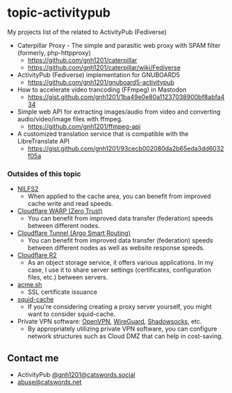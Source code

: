 # topic-activitypub
My projects list of the related to ActivityPub (Fediverse)

* Caterpillar Proxy - The simple and parasitic web proxy with SPAM filter (formerly, php-httpproxy)
  * https://github.com/gnh1201/caterpillar
  * https://github.com/gnh1201/caterpillar/wiki/Fediverse
* ActivityPub (Fediverse) implementation for GNUBOARD5
  * https://github.com/gnh1201/gnuboard5-activitypub
* How to accelerate video trancoding (FFmpeg) in Mastodon
  * https://gist.github.com/gnh1201/1ba49e0e80a11237038900bf8abfa434
* Simple web API for extracting images/audio from video and converting audio/video/image files with ffmpeg.
  * https://github.com/gnh1201/ffmpeg-api
* A customized translation service that is compatible with the LibreTranslate API
  * https://gist.github.com/gnh1201/93cecb002080da2b65eda3dd6032f05a

### Outsides of this topic
* [NILFS2](https://nilfs.sourceforge.io/en/about_nilfs.html)
  * When applied to the cache area, you can benefit from improved cache write and read speeds.
* [Cloudflare WARP (Zero Trust)](https://one.one.one.one/ )
  * You can benefit from improved data transfer (federation) speeds between different nodes.
* [Cloudflare Tunnel (Argo Smart Routing)](https://www.cloudflare.com/products/tunnel/)
  * You can benefit from improved data transfer (federation) speeds between different nodes as well as website response speeds.
* [Cloudflare R2](https://www.cloudflare.com/ko-kr/developer-platform/r2/)
  * As an object storage service, it offers various applications. In my case, I use it to share server settings (certificates, configuration files, etc.) between servers.
* [acme.sh](https://github.com/acmesh-official/acme.sh)
  * SSL certificate issuance
* [squid-cache](https://www.squid-cache.org/)
  * If you're considering creating a proxy server yourself, you might want to consider squid-cache.
* Private VPN software: [OpenVPN](https://openvpn.net/), [WireGuard](https://www.wireguard.com/), [Shadowsocks](https://shadowsocks.org/), etc.
  * By appropriately utilizing private VPN software, you can configure network structures such as Cloud DMZ that can help in cost-saving.

## Contact me
* ActivityPub [@gnh1201@catswords.social](https://catswords.social/@gnh1201)
* abuse@catswords.net
